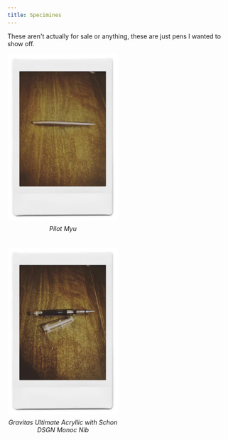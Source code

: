 ```yaml
---
title: Specimines
---
```


These aren't actually for sale or anything, these are just pens I wanted to show off.

<style>
.gallery {
  display: flex;
  flex-wrap: wrap;
  gap: 20px; /* Adds space between items */
  justify-content: flex-start; /* Align items to the left */
}

.item {
  display: flex;
  flex-direction: column; /* Stack image and text vertically */
  align-items: center; /* Center-align content */
  text-align: center;
  max-width: 250px; /* Set the width to match your image width */
}

.item img {
  width: 100%; /* Make image responsive within the container */
  height: auto;
  border-radius: 8px; /* Optional: rounded corners */
}

.item p {
  margin-top: 10px; /* Adds space between the image and text */
}
</style>

<div class="gallery">
  <div class="item">
    <img src="/assets/pens/PilotMyu.jpg" alt="Pilot Myu" width=250 />
    <p><em>Pilot Myu</em></p>
  </div>
  <div class="item">
    <img src="/assets/pens/GravitasUltiMonoc.jpg" alt="Gravitas Ultimate Acryllic with Monoc Nib" width=250 />
    <p><em>Gravitas Ultimate Acryllic with Schon DSGN Monoc Nib</em></p>
  </div>
</div>
